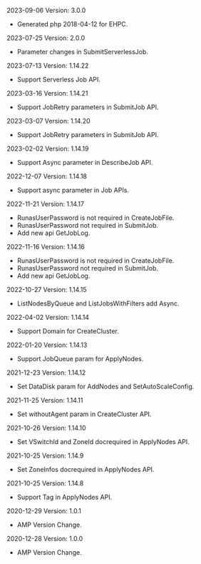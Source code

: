 2023-09-06 Version: 3.0.0
- Generated php 2018-04-12 for EHPC.

2023-07-25 Version: 2.0.0
- Parameter changes in SubmitServerlessJob.

2023-07-13 Version: 1.14.22
- Support Serverless Job API.

2023-03-16 Version: 1.14.21
- Support JobRetry parameters in SubmitJob API.

2023-03-07 Version: 1.14.20
- Support JobRetry parameters in SubmitJob API.

2023-02-02 Version: 1.14.19
- Support Async parameter in DescribeJob API.

2022-12-07 Version: 1.14.18
- Support async parameter in Job APIs.

2022-11-21 Version: 1.14.17
- RunasUserPassword is not required in CreateJobFile.
- RunasUserPassword not required in SubmitJob.
- Add new api GetJobLog.

2022-11-16 Version: 1.14.16
- RunasUserPassword is not required in CreateJobFile.
- RunasUserPassword not required in SubmitJob.
- Add new api GetJobLog.

2022-10-27 Version: 1.14.15
- ListNodesByQueue and ListJobsWithFilters add Async.

2022-04-02 Version: 1.14.14
- Support Domain for CreateCluster.

2022-01-20 Version: 1.14.13
- Support JobQueue param for ApplyNodes.

2021-12-23 Version: 1.14.12
- Set DataDisk param for AddNodes and SetAutoScaleConfig.

2021-11-25 Version: 1.14.11
- Set withoutAgent param in CreateCluster API.

2021-10-26 Version: 1.14.10
- Set VSwitchId and ZoneId docrequired in ApplyNodes API.

2021-10-25 Version: 1.14.9
- Set ZoneInfos docrequired in ApplyNodes API.

2021-10-25 Version: 1.14.8
- Support Tag in ApplyNodes API.

2020-12-29 Version: 1.0.1
- AMP Version Change.

2020-12-28 Version: 1.0.0
- AMP Version Change.

